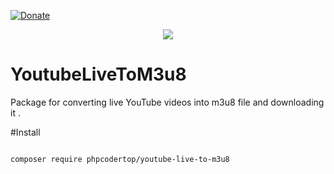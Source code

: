 [![Donate](https://img.shields.io/badge/Donate-PayPal-green.svg)](https://www.paypal.me/AhmedHalima)
<p align="center"><img src="https://laravel.com/assets/img/components/logo-laravel.svg"></p>

# YoutubeLiveToM3u8

Package for converting live YouTube videos into m3u8 file and downloading it .  

#Install

<code>
composer require phpcodertop/youtube-live-to-m3u8
</code>
